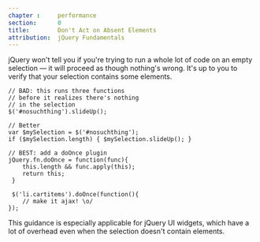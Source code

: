 ```yaml
---
chapter :     performance
section:      0
title:        Don't Act on Absent Elements
attribution:  jQuery Fundamentals
---
```


jQuery won't tell you if you're trying to run a whole lot of code on an empty
selection — it will proceed as though nothing's wrong. It's up to you to verify
that your selection contains some elements.

    // BAD: this runs three functions
    // before it realizes there's nothing
    // in the selection
    $('#nosuchthing').slideUp();

    // Better
    var $mySelection = $('#nosuchthing');
    if ($mySelection.length) { $mySelection.slideUp(); }

    // BEST: add a doOnce plugin
    jQuery.fn.doOnce = function(func){
        this.length && func.apply(this);
        return this;
     }

     $('li.cartitems').doOnce(function(){ 
        // make it ajax! \o/ 
    });

This guidance is especially applicable for jQuery UI widgets, which have a lot
of overhead even when the selection doesn't contain elements.

